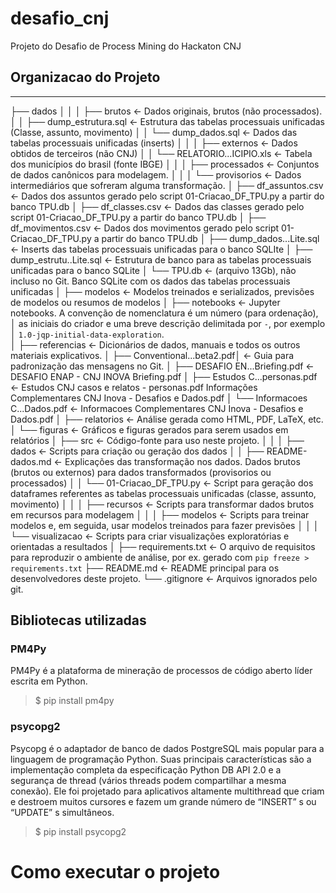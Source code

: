 # desafio_cnj
Projeto do Desafio de Process Mining do Hackaton CNJ

## Organizacao do Projeto
------------
├── dados
│   │
│   ├── brutos                      <- Dados originais, brutos (não processados).
│   │   ├── dump_estrutura.sql      <- Estrutura das tabelas processuais unificadas (Classe, assunto, movimento)
│   │   └── dump_dados.sql          <- Dados das tabelas processuais unificadas (inserts)
│   │
│   ├── externos                    <- Dados obtidos de terceiros (não CNJ)
│   │   └── RELATORIO...ICIPIO.xls  <- Tabela dos municípios do brasil (fonte IBGE)
│   │
│   ├── processados                 <- Conjuntos de dados canônicos para modelagem.
│   │
│   └── provisorios                 <- Dados intermediários que sofreram alguma transformação.
│       ├── df_assuntos.csv         <- Dados dos assuntos gerado pelo script 01-Criacao_DF_TPU.py a partir do banco TPU.db
│       ├── df_classes.csv          <- Dados das classes gerado pelo script 01-Criacao_DF_TPU.py a partir do banco TPU.db
│       ├── df_movimentos.csv       <- Dados dos movimentos gerado pelo script 01-Criacao_DF_TPU.py a partir do banco TPU.db
│       ├── dump_dados...Lite.sql   <- Inserts das tabelas processuais unificadas para o banco SQLIte
│       ├── dump_estrutu..Lite.sql  <- Estrutura de banco para as tabelas processuais unificadas para o banco SQLite
│       └── TPU.db                  <- (arquivo 13Gb), não incluso no Git. Banco SQLite com os dados das tabelas processuais unificadas
│
├── modelos                         <- Modelos treinados e serializados, previsões de modelos ou resumos de modelos
│
├── notebooks                       <- Jupyter notebooks. A convenção de nomenclatura é um número (para ordenação),
│                                      as iniciais do criador e uma breve descrição delimitada por `-`, por exemplo
│                                      `1.0-jqp-initial-data-exploration`.  
│
├── referencias                     <- Dicionários de dados, manuais e todos os outros materiais explicativos.
│   ├── Conventional...beta2.pdf│   <- Guia para padronização das mensagens no Git.
│   ├── DESAFIO EN...Briefing.pdf   <- DESAFIO ENAP - CNJ INOVA Briefing.pdf
│   ├── Estudos C...personas.pdf    <- Estudos CNJ casos e relatos - personas.pdf  Informações Complementares CNJ Inova - Desafios e Dados.pdf
│   └── Informacoes C...Dados.pdf   <- Informacoes Complementares CNJ Inova - Desafios e Dados.pdf
│
├── relatorios                      <- Análise gerada como HTML, PDF, LaTeX, etc.
│   └── figuras                     <- Gráficos e figuras gerados para serem usados em relatórios
│
├── src                             <- Código-fonte para uso neste projeto.
│   │
│   ├── dados                       <- Scripts para criação ou geração dos dados
│   │   ├── README-dados.md         <- Explicações das transformação nos dados. Dados brutos (brutos ou externos) para dados transformados (provisorios ou processados)
│   │   └── 01-Criacao_DF_TPU.py    <- Script para geração dos dataframes referentes as tabelas processuais unificadas (classe, assunto, movimento)
│   │
│   ├── recursos                    <- Scripts para transformar dados brutos em recursos para modelagem
│   │
│   ├── modelos                     <- Scripts para treinar modelos e, em seguida, usar modelos treinados para fazer previsões
│   │
│   └── visualizacao                <- Scripts para criar visualizações exploratórias e orientadas a resultados
│
├── requirements.txt                <- O arquivo de requisitos para reproduzir o ambiente de análise, por ex. gerado com `pip freeze > requirements.txt`
├── README.md                       <- README principal para os desenvolvedores deste projeto.
└── .gitignore                      <- Arquivos ignorados pelo git.

## Bibliotecas utilizadas
### PM4Py
PM4Py é a plataforma de mineração de processos de código aberto líder escrita em Python.

>$ pip install pm4py

### psycopg2
Psycopg é o adaptador de banco de dados PostgreSQL mais popular para a linguagem de programação Python. Suas principais características são a implementação completa da especificação Python DB API 2.0 e a segurança de thread (vários threads podem compartilhar a mesma conexão). Ele foi projetado para aplicativos altamente multithread que criam e destroem muitos cursores e fazem um grande número de “INSERT” s ou “UPDATE” s simultâneos.

>$ pip install psycopg2


# Como executar o projeto

